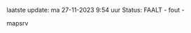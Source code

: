 laatste update: 
ma 27-11-2023  9:54   uur 
Status: FAALT - fout - 
<div class="service R">mapsrv</div>